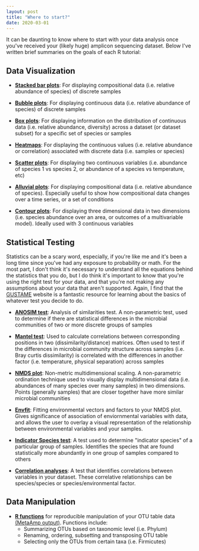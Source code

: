 ```yaml
---
layout: post
title: "Where to start?"
date: 2020-03-01
---
```



It can be daunting to know where to start with your data analysis once you've received your (likely huge) amplicon sequencing dataset. Below I've written brief summaries on the goals of each R tutorial:


## Data Visualization ##

  - **[Stacked bar plots](https://jkzorz.github.io/2019/06/05/stacked-bar-plots.html)**: For displaying compositional data (i.e. relative abundance of species) of discrete samples 
  
  - **[Bubble plots](https://jkzorz.github.io/2019/06/05/Bubble-plots.html)**: For displaying continuous data (i.e. relative abundance of species) of discrete samples
  
  - **[Box plots](https://jkzorz.github.io/2019/07/02/boxplots.html)**: For displaying information on the distribution of continuous data (i.e. relative abundance, diversity) across a dataset (or dataset subset) for a specific set of species or samples
  
  - **[Heatmaps](https://jkzorz.github.io/2019/06/11/Correlation-heatmaps.html)**: For displaying the continuous values (i.e. relative abundance or correlation) associated with discrete data (i.e. samples or species) 
  
  - **[Scatter plots](https://jkzorz.github.io/2019/07/09/scatter-plots.html)**: For displaying two continuous variables (i.e. abundance of species 1 vs species 2, or abundance of a species vs temperature, etc) 
  
   - **[Alluvial plots](https://jkzorz.github.io/2020/01/22/alluvial-plots.html)**: For displaying compositional data (i.e. relative abundance of species). Especially useful to show how compositional data changes over a time series, or a set of conditions 
   
   - **[Contour plots](https://jkzorz.github.io/2020/02/29/contour-plots.html)**: For displaying three dimensional data in two dimensions (i.e. species abundance over an area, or outcomes of a multivariable model). Ideally used with 3 continuous variables 




## Statistical Testing ##

Statistics can be a scary word, especially, if you're like me and it's been a long time since you've had any exposure to probability or math. For the most part, I don't think it's necessary to understand all the equations behind the statistics that you do, but I do think it's important to know that you're using the right test for your data, and that you're not making any assumptions about your data that aren't supported.  Again, I find that the [GUSTAME](https://sites.google.com/site/mb3gustame/) website is a fantastic resource for learning about the basics of whatever test you decide to do.  

  - **[ANOSIM test](https://jkzorz.github.io/2019/06/11/ANOSIM-test.html)**: Analysis of similarities test. A non-parametric test, used to determine if there are statistical differences in the microbial communities of two or more discrete groups of samples
  
  - **[Mantel test](https://jkzorz.github.io/2019/07/08/mantel-test.html)**: Used to calculate correlations between corresponding positions in two (dissimilarity/distance) matrices. Often used to test if the differences in microbial community structure across samples (i.e. Bray curtis dissimilarity) is correlated with the differences in another factor (i.e. temperature, physical separation) across samples
  
  - **[NMDS plot](https://jkzorz.github.io/2019/06/06/NMDS.html)**: Non-metric multidimensional scaling. A non-parametric ordination technique used to visually display multidimensional data (i.e. abundances of many species over many samples) in two dimensions. Points (generally samples) that are closer together have more similar microbial communities
  
  - **[Envfit](https://jkzorz.github.io/2020/04/04/NMDS-extras.html)**: Fitting environmental vectors and factors to your NMDS plot. Gives significance of association of enviornmental variables with data, and allows the user to overlay a visual representation of the relationship between environmental variables and your samples. 
  
  - **[Indicator Species test](https://jkzorz.github.io/2019/07/02/Indicator-species-analysis.html)**: A test used to determine "indicator species" of a particular group of samples. Identifies the species that are found statistically more abundantly in one group of samples compared to others 
  
  - **[Correlation analyses](https://jkzorz.github.io/2019/06/11/Correlation-heatmaps.html)**: A test that identifies correlations between variables in your dataset. These correlative relationships can be species/species or species/environmental factor.   
  
  
  ## Data Manipulation ##
- **[R functions](https://jkzorz.github.io/2019/08/11/metaamp-r-functions.html)** for reproducible manipulation of your OTU table data [(MetaAmp output)](http://ebg.ucalgary.ca/metaamp/). Functions include: 
  - Summarizing OTUs based on taxonomic level (i.e. Phylum)
  - Renaming, ordering, subsetting and transposing OTU table 
  - Selecting only the OTUs from certain taxa (i.e. Firmicutes)
  
  



